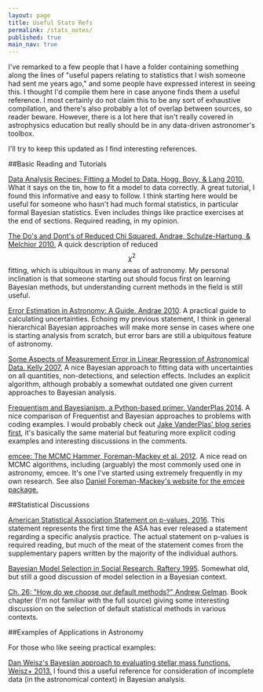 ```yaml
---
layout: page
title: Useful Stats Refs
permalink: /stats_notes/
published: true
main_nav: true
---
```

I've remarked to a few people that I have a folder containing something along the lines of "useful papers relating to statistics that I wish someone had sent me years ago," and some people have expressed interest in seeing this. I thought I'd compile them here in case anyone finds them a useful reference. I most certainly do not claim this to be any sort of exhaustive compilation, and there's also probably a lot of overlap between sources, so reader beware. However, there is a lot here that isn't really covered in astrophysics education but really should be in any data-driven astronomer's toolbox. 

I'll try to keep this updated as I find interesting references. 

##Basic Reading and Tutorials

[Data Analysis Recipes: Fitting a Model to Data. Hogg, Bovy, & Lang 2010.](http://arxiv.org/abs/1008.4686) What it says on the tin, how to fit a model to data correctly. A great tutorial, I found this informative and easy to follow. I think starting here would be useful for someone who hasn't had much formal statistics, in particular formal Bayesian statistics. Even includes things like practice exercises at the end of sections. Required reading, in my opinion.

[The Do's and Dont's of Reduced Chi Squared. Andrae, Schulze-Hartung, & Melchior 2010.](http://arxiv.org/abs/1012.3754)
A quick description of reduced $$\chi^2$$ fitting, which is ubiquitous in many areas of astronomy. My personal inclination is that
someone starting out should focus first on learning Bayesian methods, but understanding current methods in the field is still useful.

[Error Estimation in Astronomy: A Guide. Andrae 2010](http://arxiv.org/abs/1009.2755). A practical guide to calculating uncertainties. Echoing my previous
statement, I think in general hierarchical Bayesian approaches will make more sense in cases where one is starting analysis from scratch, but
error bars are still a ubiquitous feature of astronomy. 

[Some Aspects of Measurement Error in Linear Regression of Astronomical Data. Kelly 2007.](http://arxiv.org/abs/0705.2774) A nice Bayesian approach to fitting data with uncertainties on all quantities, non-detections, and selection effects. Includes an explicit algorithm, although probably a somewhat outdated one given current approaches to Bayesian analysis.

[Frequentism and Bayesianism, a Python-based primer. VanderPlas 2014](http://arxiv.org/abs/1411.5018). A nice comparison of Frequentist and Bayesian approaches to problems with coding examples. I would probably check out [Jake VanderPlas' blog series first](http://jakevdp.github.io/blog/2014/03/11/frequentism-and-bayesianism-a-practical-intro/),
it's basically the same material but featuring more explicit coding examples and interesting discussions in the comments. 

[emcee: The MCMC Hammer, Foreman-Mackey et al. 2012](http://arxiv.org/abs/1202.3665). A nice read on MCMC algorithms, including (arguably) the most
commonly used one in astronomy, emcee. It's one I've started using extremely frequently in my own research. See also [Daniel Foreman-Mackey's website for the emcee package.](http://dan.iel.fm/emcee/current/)

##Statistical Discussions

[American Statistical Association Statement on p-values, 2016](http://amstat.tandfonline.com/doi/abs/10.1080/00031305.2016.1154108). This statement represents the first time the ASA has ever released a statement regarding a specific analysis practice. The actual statement on p-values is required reading, but much of the meat of the statement comes from the supplementary papers written by the majority of the individual authors. 

[Bayesian Model Selection in Social Research, Raftery 1995](http://www.stat.washington.edu/raftery/Research/PDF/socmeth1995.pdf). Somewhat old, but still a good discussion of model selection in a Bayesian context. 

[Ch. 26: "How do we choose our default methods?" Andrew Gelman](http://www.stat.columbia.edu/~gelman/research/published/copss.pdf). Book chapter (I'm not familiar with the full source) giving some interesting discussion on the selection of default statistical methods in various contexts. 

##Examples of Applications in Astronomy

For those who like seeing practical examples:

[Dan Weisz's Bayesian approach to evaluating stellar mass functions. Weisz+ 2013.](http://arxiv.org/abs/1211.6105) I found this a useful reference for consideration of incomplete data (in the astronomical context) in Bayesian analysis. 







